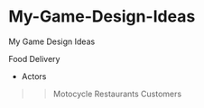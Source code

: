 # My-Game-Design-Ideas
My Game Design Ideas

Food Delivery
* Actors
>> Motocycle
>> Restaurants
>> Customers
